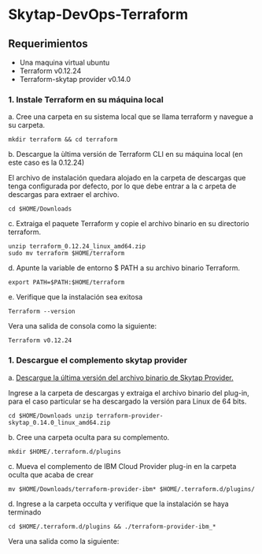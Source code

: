 # Skytap-DevOps-Terraform

## Requerimientos 

* Una maquina virtual ubuntu 
* Terraform v0.12.24
* Terraform-skytap provider v0.14.0

### 1. Instale Terraform en su máquina local

a. Cree una carpeta en su sistema local que se llama terraform y navegue a su carpeta.

`mkdir terraform && cd terraform`

b. Descargue la ùltima versión de Terraform CLI en su máquina local (en este caso es la 0.12.24)

El archivo de instalación quedara alojado en la carpeta de descargas que tenga configurada por defecto, por lo que debe entrar a la c arpeta de descargas para extraer el archivo.

`cd $HOME/Downloads`

c. Extraiga el paquete Terraform y copie el archivo binario en su directorio terraform.

`unzip terraform_0.12.24_linux_amd64.zip`<br />
`sudo mv terraform $HOME/terraform`

d. Apunte la variable de entorno $ PATH a su archivo binario Terraform.

`export PATH=$PATH:$HOME/terraform`

e. Verifique que la instalación sea exitosa

`Terraform --version`

Vera una salida de consola como la siguiente:

`Terraform v0.12.24`

### 1. Descargue el complemento skytap provider

a. [Descargue la última versión del archivo binario de Skytap Provider.](https://releases.hashicorp.com/terraform-provider-skytap/)

Ingrese a la carpeta de descargas y extraiga el archivo binario del plug-in, para el caso particular se ha descargado la versión para Linux de 64 bits.

`cd $HOME/Downloads
unzip terraform-provider-skytap_0.14.0_linux_amd64.zip`

b. Cree una carpeta oculta para su complemento.

`mkdir $HOME/.terraform.d/plugins`

c. Mueva el complemento de IBM Cloud Provider plug-in en la carpeta oculta que acaba de crear

`mv $HOME/Downloads/terraform-provider-ibm* $HOME/.terraform.d/plugins/`

d. Ingrese a la carpeta occulta y verifique que la instalación se haya terminado

`cd $HOME/.terraform.d/plugins && ./terraform-provider-ibm_*`

Vera una salida como la siguiente:
